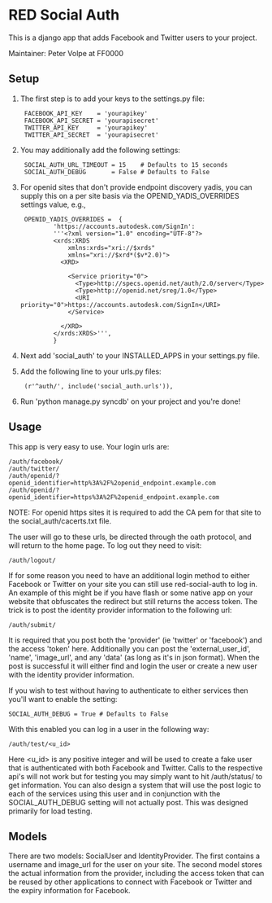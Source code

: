 # RED Social Auth

This is a django app that adds Facebook and Twitter users to your project.

Maintainer: Peter Volpe at FF0000

## Setup

1. The first step is to add your keys to the settings.py file:

        FACEBOOK_API_KEY    = 'yourapikey'
        FACEBOOK_API_SECRET = 'yourapisecret'
        TWITTER_API_KEY     = 'yourapikey'
        TWITTER_API_SECRET  = 'yourapisecret'

2. You may additionally add the following settings:

        SOCIAL_AUTH_URL_TIMEOUT = 15    # Defaults to 15 seconds
        SOCIAL_AUTH_DEBUG       = False # Defaults to False
        
3. For openid sites that don't provide endpoint discovery yadis, you
can supply this on a per site basis via the OPENID_YADIS_OVERRIDES
settings value, e.g.,

        OPENID_YADIS_OVERRIDES =  {
                'https://accounts.autodesk.com/SignIn': 
                '''<?xml version="1.0" encoding="UTF-8"?>
                <xrds:XRDS
                    xmlns:xrds="xri://$xrds"
                    xmlns="xri://$xrd*($v*2.0)">
                  <XRD>
                
                    <Service priority="0">
                      <Type>http://specs.openid.net/auth/2.0/server</Type>
                      <Type>http://openid.net/sreg/1.0</Type>
                      <URI priority="0">https://accounts.autodesk.com/SignIn</URI>
                    </Service>
                
                  </XRD>
                </xrds:XRDS>''',
                }

4. Next add 'social_auth' to your INSTALLED_APPS in your settings.py file.

5. Add the following line to your urls.py files:

        (r'^auth/', include('social_auth.urls')),

6. Run 'python manage.py syncdb' on your project and you're done!


## Usage

This app is very easy to use.  Your login urls are:

    /auth/facebook/
    /auth/twitter/
    /auth/openid/?openid_identifier=http%3A%2F%2openid_endpoint.example.com
    /auth/openid/?openid_identifier=https%3A%2F%2openid_endpoint.example.com
    
NOTE: For openid https sites it is required to add the CA pem for that site
to the social_auth/cacerts.txt file.

The user will go to these urls, be directed through the oath protocol, and
will return to the home page.  To log out they need to visit:

    /auth/logout/

If for some reason you need to have an additional login method to either
Facebook or Twitter on your site you can still use red-social-auth to 
log in.  An example of this might be if you have flash or some native
app on your website that obfuscates the redirect but still returns the 
access token.  The trick is to post the identity provider information to the
following url:

    /auth/submit/

It is required that you post both the 'provider' (ie 'twitter' or 'facebook')
and the access 'token' here.  Additionally you can post the 'external_user_id',
'name', 'image_url', and any 'data' (as long as it's in json format).  When
the post is successful it will either find and login the user or create a new
user with the identity provider information.

If you wish to test without having to authenticate to either services then you'll
want to enable the setting:

    SOCIAL_AUTH_DEBUG = True # Defaults to False

With this enabled you can log in a user in the following way:

    /auth/test/<u_id>

Here <u_id> is any positive integer and will be used to create a fake user that
is authenticated with both Facebook and Twitter.  Calls to the respective api's
will not work but for testing you may simply want to hit /auth/status/ to get
information.  You can also design a system that will use the post logic to each
of the services using this user and in conjunction with the SOCIAL_AUTH_DEBUG 
setting will not actually post.  This was designed primarily for load testing.

## Models

There are two models: SocialUser and IdentityProvider.  The first contains
a username and image_url for the user on your site.  The second model
stores the actual information from the provider, including the access
token that can be reused by other applications to connect with
Facebook or Twitter and the expiry information for Facebook.

